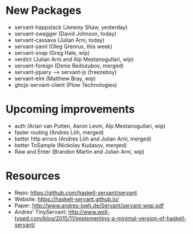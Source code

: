 # New Packages

- servant-happstack (Jeremy Shaw, yesterday)
- servant-swagger (David Johnson, today)
- servant-cassava (Julian Arni, today)
- servant-yaml (Oleg Grenrus, this week)
- servant-snap (Greg Hale, wip)
- verdict (Julian Arni and Alp Mestanogullari, wip)
- servant-foreign (Denis Redozubov, merged)
- servant-jquery --> servant-js (freezeboy)
- servant-elm (Matthew Bray, wip)
- ghcjs-servant-client (Plow Technologies)

# Upcoming improvements

- auth (Arian van Putten, Aaron Levin, Alp Mestanogullari, wip)
- faster routing (Andres Löh, merged)
- better http errors (Andres Löh and Julian Arni, merged)
- better ToSample (Nickolay Kudasov, merged)
- Raw and Enter (Brandon Martin and Julian Arni, wip)


# Resources

- Repo: https://github.com/haskell-servant/servant
- Website: https://haskell-servant.github.io/
- Paper: http://www.andres-loeh.de/Servant/servant-wgp.pdf
- Andres' TinyServant: http://www.well-typed.com/blog/2015/11/implementing-a-minimal-version-of-haskell-servant/
